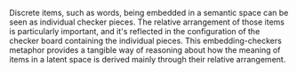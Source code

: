 Discrete items, such as words, being embedded in a semantic space can be seen as individual checker pieces. The relative arrangement of those items is particularly important, and it's reflected in the configuration of the checker board containing the individual pieces. This embedding-checkers metaphor provides a tangible way of reasoning about how the meaning of items in a latent space is derived mainly through their relative arrangement.